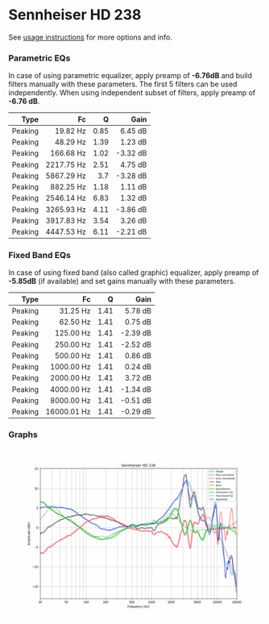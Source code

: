 # Sennheiser HD 238
See [usage instructions](https://github.com/jaakkopasanen/AutoEq#usage) for more options and info.

### Parametric EQs
In case of using parametric equalizer, apply preamp of **-6.76dB** and build filters manually
with these parameters. The first 5 filters can be used independently.
When using independent subset of filters, apply preamp of **-6.76 dB**.

| Type    | Fc         |    Q | Gain     |
|--------:|-----------:|-----:|---------:|
| Peaking | 19.82 Hz   | 0.85 | 6.45 dB  |
| Peaking | 48.29 Hz   | 1.39 | 1.23 dB  |
| Peaking | 166.68 Hz  | 1.02 | -3.32 dB |
| Peaking | 2217.75 Hz | 2.51 | 4.75 dB  |
| Peaking | 5867.29 Hz | 3.7  | -3.28 dB |
| Peaking | 882.25 Hz  | 1.18 | 1.11 dB  |
| Peaking | 2546.14 Hz | 6.83 | 1.32 dB  |
| Peaking | 3265.93 Hz | 4.11 | -3.86 dB |
| Peaking | 3917.83 Hz | 3.54 | 3.26 dB  |
| Peaking | 4447.53 Hz | 6.11 | -2.21 dB |

### Fixed Band EQs
In case of using fixed band (also called graphic) equalizer, apply preamp of **-5.85dB**
(if available) and set gains manually with these parameters.

| Type    | Fc          |    Q | Gain     |
|--------:|------------:|-----:|---------:|
| Peaking | 31.25 Hz    | 1.41 | 5.78 dB  |
| Peaking | 62.50 Hz    | 1.41 | 0.75 dB  |
| Peaking | 125.00 Hz   | 1.41 | -2.39 dB |
| Peaking | 250.00 Hz   | 1.41 | -2.52 dB |
| Peaking | 500.00 Hz   | 1.41 | 0.86 dB  |
| Peaking | 1000.00 Hz  | 1.41 | 0.24 dB  |
| Peaking | 2000.00 Hz  | 1.41 | 3.72 dB  |
| Peaking | 4000.00 Hz  | 1.41 | -1.34 dB |
| Peaking | 8000.00 Hz  | 1.41 | -0.51 dB |
| Peaking | 16000.01 Hz | 1.41 | -0.29 dB |

### Graphs
![](./Sennheiser%20HD%20238.png)
